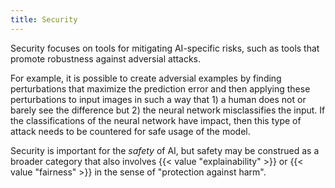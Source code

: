 ```yaml
---
title: Security
---
```


Security focuses on tools for mitigating AI-specific risks, such as tools that promote robustness against adversial attacks.

For example, it is possible to create adversial examples by finding perturbations that maximize the prediction error and then applying these perturbations to input images in such a way that 1) a human does not or barely see the difference but 2) the neural network misclassifies the input.
If the classifications of the neural network have impact, then this type of attack needs to be countered for safe usage of the model.

Security is important for the *safety* of AI, but safety may be construed as a broader category that also involves {{< value "explainability" >}} or {{< value "fairness" >}} in the sense of "protection against harm".
